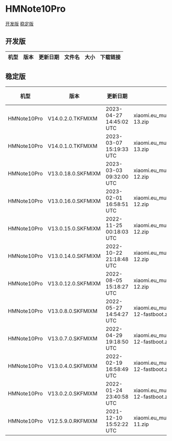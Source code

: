# HMNote10Pro
[开发版](#开发版)  [稳定版](#稳定版)
## 开发版
| 机型 | 版本 | 更新日期 | 文件名 | 大小 | 下载链接 |
| ---- | ---- | ---- | ---- | ---- | ---- |
## 稳定版
| 机型 | 版本 | 更新日期 | 文件名 | 大小 | 下载链接 |
| ---- | ---- | ---- | ---- | ---- | ---- |
| HMNote10Pro | V14.0.2.0.TKFMIXM | 2023-04-27 14:45:02 UTC | xiaomi.eu_multi_HMNote10Pro_V14.0.2.0.TKFMIXM_v14-13.zip | 4.0 GB | [SourceForge](https://sourceforge.net/projects/xiaomi-eu-multilang-miui-roms/files/xiaomi.eu/MIUI-STABLE-RELEASES/MIUIv14/xiaomi.eu_multi_HMNote10Pro_V14.0.2.0.TKFMIXM_v14-13.zip/download) |
| HMNote10Pro | V14.0.1.0.TKFMIXM | 2023-03-07 15:19:33 UTC | xiaomi.eu_multi_HMNote10Pro_V14.0.1.0.TKFMIXM_v14-13.zip | 4.0 GB | [SourceForge](https://sourceforge.net/projects/xiaomi-eu-multilang-miui-roms/files/xiaomi.eu/MIUI-STABLE-RELEASES/MIUIv14/xiaomi.eu_multi_HMNote10Pro_V14.0.1.0.TKFMIXM_v14-13.zip/download) |
| HMNote10Pro | V13.0.18.0.SKFMIXM | 2023-03-03 09:32:00 UTC | xiaomi.eu_multi_HMNote10Pro_V13.0.18.0.SKFMIXM_v13-12.zip | 3.8 GB | [SourceForge](https://sourceforge.net/projects/xiaomi-eu-multilang-miui-roms/files/xiaomi.eu/MIUI-STABLE-RELEASES/MIUIv13/xiaomi.eu_multi_HMNote10Pro_V13.0.18.0.SKFMIXM_v13-12.zip/download) |
| HMNote10Pro | V13.0.16.0.SKFMIXM | 2023-02-01 16:58:51 UTC | xiaomi.eu_multi_HMNote10Pro_V13.0.16.0.SKFMIXM_v13-12.zip | 3.8 GB | [SourceForge](https://sourceforge.net/projects/xiaomi-eu-multilang-miui-roms/files/xiaomi.eu/MIUI-STABLE-RELEASES/MIUIv13/xiaomi.eu_multi_HMNote10Pro_V13.0.16.0.SKFMIXM_v13-12.zip/download) |
| HMNote10Pro | V13.0.15.0.SKFMIXM | 2022-11-25 00:18:03 UTC | xiaomi.eu_multi_HMNote10Pro_V13.0.15.0.SKFMIXM_v13-12.zip | 3.4 GB | [SourceForge](https://sourceforge.net/projects/xiaomi-eu-multilang-miui-roms/files/xiaomi.eu/MIUI-STABLE-RELEASES/MIUIv13/xiaomi.eu_multi_HMNote10Pro_V13.0.15.0.SKFMIXM_v13-12.zip/download) |
| HMNote10Pro | V13.0.14.0.SKFMIXM | 2022-10-22 21:18:48 UTC | xiaomi.eu_multi_HMNote10Pro_V13.0.14.0.SKFMIXM_v13-12.zip | 3.3 GB | [SourceForge](https://sourceforge.net/projects/xiaomi-eu-multilang-miui-roms/files/xiaomi.eu/MIUI-STABLE-RELEASES/MIUIv13/xiaomi.eu_multi_HMNote10Pro_V13.0.14.0.SKFMIXM_v13-12.zip/download) |
| HMNote10Pro | V13.0.12.0.SKFMIXM | 2022-08-05 15:18:27 UTC | xiaomi.eu_multi_HMNote10Pro_V13.0.12.0.SKFMIXM_v13-12.zip | 3.3 GB | [SourceForge](https://sourceforge.net/projects/xiaomi-eu-multilang-miui-roms/files/xiaomi.eu/MIUI-STABLE-RELEASES/MIUIv13/xiaomi.eu_multi_HMNote10Pro_V13.0.12.0.SKFMIXM_v13-12.zip/download) |
| HMNote10Pro | V13.0.8.0.SKFMIXM | 2022-05-27 14:54:27 UTC | xiaomi.eu_multi_HMNote10Pro_V13.0.8.0.SKFMIXM_v13-12-fastboot.zip | 3.6 GB | [SourceForge](https://sourceforge.net/projects/xiaomi-eu-multilang-miui-roms/files/xiaomi.eu/MIUI-STABLE-RELEASES/MIUIv13/xiaomi.eu_multi_HMNote10Pro_V13.0.8.0.SKFMIXM_v13-12-fastboot.zip/download) |
| HMNote10Pro | V13.0.7.0.SKFMIXM | 2022-04-29 19:18:50 UTC | xiaomi.eu_multi_HMNote10Pro_V13.0.7.0.SKFMIXM_v13-12-fastboot.zip | 3.5 GB | [SourceForge](https://sourceforge.net/projects/xiaomi-eu-multilang-miui-roms/files/xiaomi.eu/MIUI-STABLE-RELEASES/MIUIv13/xiaomi.eu_multi_HMNote10Pro_V13.0.7.0.SKFMIXM_v13-12-fastboot.zip/download) |
| HMNote10Pro | V13.0.4.0.SKFMIXM | 2022-02-19 16:58:49 UTC | xiaomi.eu_multi_HMNote10Pro_V13.0.4.0.SKFMIXM_v13-12-fastboot.zip | 3.5 GB | [SourceForge](https://sourceforge.net/projects/xiaomi-eu-multilang-miui-roms/files/xiaomi.eu/MIUI-STABLE-RELEASES/MIUIv13/xiaomi.eu_multi_HMNote10Pro_V13.0.4.0.SKFMIXM_v13-12-fastboot.zip/download) |
| HMNote10Pro | V13.0.2.0.SKFMIXM | 2022-01-24 23:40:58 UTC | xiaomi.eu_multi_HMNote10Pro_V13.0.2.0.SKFMIXM_v13-12-fastboot.zip | 3.5 GB | [SourceForge](https://sourceforge.net/projects/xiaomi-eu-multilang-miui-roms/files/xiaomi.eu/MIUI-STABLE-RELEASES/MIUIv13/xiaomi.eu_multi_HMNote10Pro_V13.0.2.0.SKFMIXM_v13-12-fastboot.zip/download) |
| HMNote10Pro | V12.5.9.0.RKFMIXM | 2021-12-10 15:52:22 UTC | xiaomi.eu_multi_HMNote10Pro_V12.5.9.0.RKFMIXM_v12-11.zip | 3.1 GB | [SourceForge](https://sourceforge.net/projects/xiaomi-eu-multilang-miui-roms/files/xiaomi.eu/MIUI-STABLE-RELEASES/MIUIv12/xiaomi.eu_multi_HMNote10Pro_V12.5.9.0.RKFMIXM_v12-11.zip/download) |
